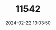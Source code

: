 ---
title: "11542"
category: "Lepidochrysops badhami"
draft: false
date: 2024-02-22 13:03:50
languages:
  Afrikaans: ["Badham-se-bloutjie"]
  English: ["Badham's Blue"]
---